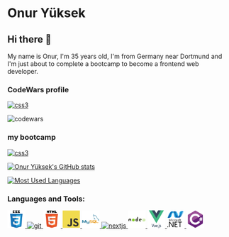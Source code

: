 # Onur Yüksek

<h2> Hi there 👋 </h2>
<p>
My name is Onur, I'm 35 years old, I'm from Germany near Dortmund and I'm just about to complete a bootcamp to become a frontend web developer.
</p>

<h3 align="left">CodeWars profile</h3>
<p align="left">
  <a href="https://www.codewars.com/users/yueksek-onur" target="_blank" rel="noreferrer">
    <img src="https://www.codewars.com/packs/assets/logo.61192cf7.svg" alt="css3" width="40" height="40" />
  </a>
</p>

![codewars](https://www.codewars.com/users/yueksek-onur/badges/large)

<h3 align="left">my bootcamp</h3>
<p align="left">
  <a href="https://www.coding-bootcamps.eu/" target="_blank" rel="noreferrer">
    <img src="https://image.jimcdn.com/app/cms/image/transf/dimension=115x10000:format=png/path/s0bc1816f4b388266/image/i2c7016bab2e2fa88/version/1647271231/image.png" alt="css3" width="40" height="40" />
  </a>
</p>

[![Onur Yüksek's GitHub stats](https://github-readme-stats.vercel.app/api?username=yueksek-onur)](https://github-readme-stats.vercel.app/api?username=yueksek-onur)

[![Most Used Languages](https://github-readme-stats.vercel.app/api/top-langs/?username=yueksek-onur&layout=compact)](https://github-readme-stats.vercel.app/api/top-langs/?username=yueksek-onur&layout=compact)

<h3 align="left">Languages and Tools:</h3>
<p align="left">
  <a href="https://www.w3schools.com/css/" target="_blank" rel="noreferrer">
    <img src="https://raw.githubusercontent.com/devicons/devicon/master/icons/css3/css3-original-wordmark.svg" alt="css3" width="40" height="40" />
  </a>
  <a href="https://git-scm.com/" target="_blank" rel="noreferrer">
    <img src="https://www.vectorlogo.zone/logos/git-scm/git-scm-icon.svg" alt="git" width="40" height="40" />
  </a>
  <a href="https://www.w3.org/html/" target="_blank" rel="noreferrer">
    <img src="https://raw.githubusercontent.com/devicons/devicon/master/icons/html5/html5-original-wordmark.svg" alt="html5" width="40" height="40" />
  </a>
  <a href="https://developer.mozilla.org/en-US/docs/Web/JavaScript" target="_blank" rel="noreferrer">
    <img src="https://raw.githubusercontent.com/devicons/devicon/master/icons/javascript/javascript-original.svg" alt="javascript" width="40" height="40" />
  </a>
  <a href="https://www.mysql.com/" target="_blank" rel="noreferrer">
    <img src="https://raw.githubusercontent.com/devicons/devicon/master/icons/mysql/mysql-original-wordmark.svg" alt="mysql" width="40" height="40" />
  </a>
  <a href="https://nextjs.org/" target="_blank" rel="noreferrer">
    <img src="https://cdn.worldvectorlogo.com/logos/nextjs-2.svg" alt="nextjs" width="40" height="40" />
  </a>
  <a href="https://nodejs.org" target="_blank" rel="noreferrer">
    <img src="https://raw.githubusercontent.com/devicons/devicon/master/icons/nodejs/nodejs-original-wordmark.svg" alt="nodejs" width="40" height="40" />
  </a>
  <a href="https://vuejs.org/" target="_blank" rel="noreferrer">
    <img src="https://raw.githubusercontent.com/devicons/devicon/master/icons/vuejs/vuejs-original-wordmark.svg" alt="vuejs" width="40" height="40" />
  </a>
    <a href="https://learn.microsoft.com/en-us/dotnet/" target="_blank" rel="noreferrer">
    <img src="https://raw.githubusercontent.com/devicons/devicon/1119b9f84c0290e0f0b38982099a2bd027a48bf1/icons/dot-net/dot-net-original-wordmark.svg" alt="vuejs" width="40" height="40" />
  </a>
      <a href="https://learn.microsoft.com/en-us/dotnet/csharp/" target="_blank" rel="noreferrer">
    <img src="https://raw.githubusercontent.com/devicons/devicon/1119b9f84c0290e0f0b38982099a2bd027a48bf1/icons/csharp/csharp-original.svg" alt="vuejs" width="40" height="40" />
  </a>
</p>


<!--
**yueksek-onur/yueksek-onur** is a ✨ _special_ ✨ repository because its `README.md` (this file) appears on your GitHub profile.

Here are some ideas to get you started:

- 🔭 I’m currently working on ...
- 🌱 I’m currently learning ...
- 👯 I’m looking to collaborate on ...
- 🤔 I’m looking for help with ...
- 💬 Ask me about ...
- 📫 How to reach me: ...
- 😄 Pronouns: ...
- ⚡ Fun fact: ...
-->
